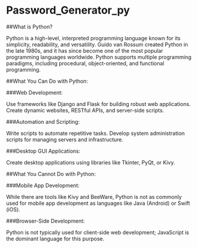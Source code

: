 # Password_Generator_py

##What is Python?

Python is a high-level, interpreted programming language known for its simplicity, readability, and versatility. Guido van Rossum created Python in the late 1980s, and it has since become one of the most popular programming languages worldwide. Python supports multiple programming paradigms, including procedural, object-oriented, and functional programming.

##What You Can Do with Python:

###Web Development:

Use frameworks like Django and Flask for building robust web applications.
Create dynamic websites, RESTful APIs, and server-side scripts.

###Automation and Scripting:

Write scripts to automate repetitive tasks.
Develop system administration scripts for managing servers and infrastructure.

###Desktop GUI Applications:

Create desktop applications using libraries like Tkinter, PyQt, or Kivy.


##What You Cannot Do with Python:

###Mobile App Development:

While there are tools like Kivy and BeeWare, Python is not as commonly used for mobile app development as languages like Java (Android) or Swift (iOS).

###Browser-Side Development:

Python is not typically used for client-side web development; JavaScript is the dominant language for this purpose.
